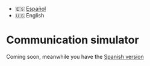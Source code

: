 - 🇪🇸 [Español](README.es.md)
- 🇺🇸 English

# Communication simulator

Coming soon, meanwhile you have the [Spanish version](README.es.md)
